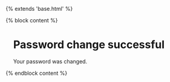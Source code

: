 {% extends 'base.html' %}

{% block content %}
    <div style="padding-left: 20px;">
        <h1>Password change successful</h1>
        <p>Your password was changed.</p>
    </div>
{% endblock content %}